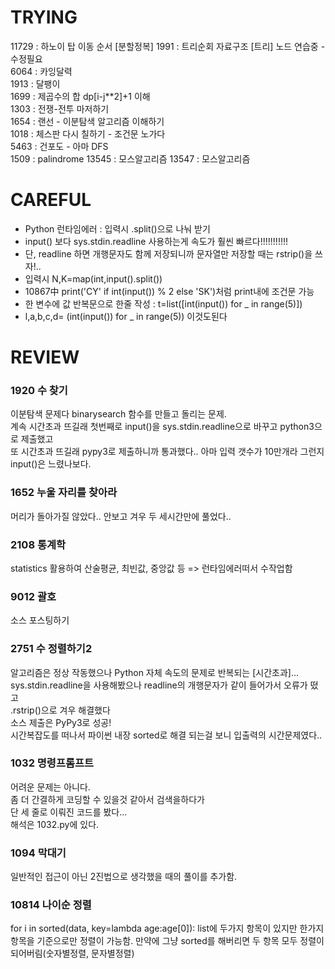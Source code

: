 # TRYING
11729 : 하노이 탑 이동 순서 [분할정복]
1991 : 트리순회 자료구조 [트리] 노드 연습중 - 수정필요  
6064 : 카잉달력  
1913 : 달팽이  
1699 : 제곱수의 합 dp[i-j**2]+1 이해  
1303 : 전쟁-전투 마저하기  
1654 : 랜선 - 이분탐색 알고리즘 이해하기  
1018 : 체스판 다시 칠하기 - 조건문 노가다  
5463 : 건포도 - 아마 DFS  
1509 : palindrome
13545 : 모스알고리즘
13547 : 모스알고리즘
# CAREFUL
* Python 런타임에러 : 입력시 .split()으로 나눠 받기
* input() 보다 sys.stdin.readline 사용하는게 속도가 훨씬 빠르다!!!!!!!!!!!
* 단, readline 하면 개행문자도 함께 저장되니까 문자열만 저장할 때는 rstrip()을 쓰자!..
* 입력시 N,K=map(int,input().split())
* 10867中 print('CY' if int(input()) % 2 else 'SK')처럼 print내에 조건문 가능
* 한 변수에 값 반복문으로 한줄 작성 : t=list([int(input()) for _ in range(5)])
* l,a,b,c,d= (int(input()) for _ in range(5)) 이것도된다
# REVIEW
### 1920 수 찾기
이분탐색 문제다 binarysearch 함수를 만들고 돌리는 문제.  
계속 시간초과 뜨길래 첫번째로 input()을 sys.stdin.readline으로 바꾸고 python3으로 제출했고  
또 시간초과 뜨길래 pypy3로 제출하니까 통과했다.. 아마 입력 갯수가 10만개라 그런지 input()은 느렸나보다.
### 1652 누울 자리를 찾아라
머리가 돌아가질 않았다.. 안보고 겨우 두 세시간만에 풀었다..
### 2108 통계학
statistics 활용하여 산술평균, 최빈값, 중앙값 등 => 런타임에러떠서 수작업함
### 9012 괄호
소스 포스팅하기
### 2751 수 정렬하기2
알고리즘은 정상 작동했으나 Python 자체 속도의 문제로 반복되는 [시간초과]...  
sys.stdin.readline을 사용해봤으나 readline의 개행문자가 같이 들어가서 오류가 떴고  
.rstrip()으로 겨우 해결했다  
소스 제출은 PyPy3로 성공!  
시간복잡도를 떠나서 파이썬 내장 sorted로 해결 되는걸 보니 입출력의 시간문제였다..

### 1032 명령프롬프트
어려운 문제는 아니다.  
좀 더 간결하게 코딩할 수 있을것 같아서 검색을하다가  
단 세 줄로 이뤄진 코드를 봤다...  
해석은 1032.py에 있다.

### 1094 막대기
일반적인 접근이 아닌 2진법으로 생각했을 때의 풀이를 추가함.

### 10814 나이순 정렬
for i in sorted(data, key=lambda age:age[0]):
list에 두가지 항목이 있지만 한가지 항목을 기준으로만 정렬이 가능함.
만약에 그냥 sorted를 해버리면 두 항목 모두 정렬이 되어버림(숫자별정렬, 문자별정렬)